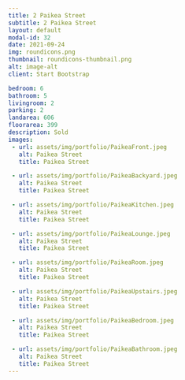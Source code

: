 ```yaml
---
title: 2 Paikea Street
subtitle: 2 Paikea Street
layout: default
modal-id: 32
date: 2021-09-24
img: roundicons.png
thumbnail: roundicons-thumbnail.png
alt: image-alt
client: Start Bootstrap

bedroom: 6
bathroom: 5
livingroom: 2
parking: 2
landarea: 606
floorarea: 399
description: Sold
images:
 - url: assets/img/portfolio/PaikeaFront.jpeg
   alt: Paikea Street
   title: Paikea Street

 - url: assets/img/portfolio/PaikeaBackyard.jpeg
   alt: Paikea Street
   title: Paikea Street

 - url: assets/img/portfolio/PaikeaKitchen.jpeg
   alt: Paikea Street
   title: Paikea Street

 - url: assets/img/portfolio/PaikeaLounge.jpeg
   alt: Paikea Street
   title: Paikea Street

 - url: assets/img/portfolio/PaikeaRoom.jpeg
   alt: Paikea Street
   title: Paikea Street

 - url: assets/img/portfolio/PaikeaUpstairs.jpeg
   alt: Paikea Street
   title: Paikea Street

 - url: assets/img/portfolio/PaikeaBedroom.jpeg
   alt: Paikea Street
   title: Paikea Street

 - url: assets/img/portfolio/PaikeaBathroom.jpeg
   alt: Paikea Street
   title: Paikea Street
---
```

